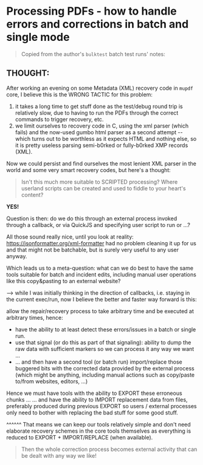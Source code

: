 # Processing PDFs - how to handle errors and corrections in batch and single mode

 > 
 > Copied from the author's `bulktest` batch test runs' notes:

## THOUGHT:

After working an evening on some Metadata (XML) recovery code in `mupdf` core, I believe this is the WRONG TACTIC for this problem:

1. it takes a long time to get stuff done as the test/debug round trip is relatively slow, due to having to run the PDFs through the correct commands to trigger recovery, etc.
1. we limit ourselves to recovery code in C, using the xml parser (which fails) and the now-used gumbo html parser as a second attempt -- which turns out to be worthless as it expects HTML and nothing else, so it is pretty useless parsing semi-b0rked or fully-b0rked XMP records (XML).

Now we could persist and find ourselves the most lenient XML parser in the world and some very smart recovery codes, but here's a thought:

 > 
 > Isn't this much more suitable to SCRIPTED processing? Where userland scripts can be created and used to fiddle to your heart's content?

**YES!**

Question is then: do we do this through an external process invoked through a callback, or via QuickJS and specifying user script to run or ...?

All those sound really nice, until you look at reality: https://jsonformatter.org/xml-formatter had no problem cleaning it up for us and that might not be batchable, but is surely very useful to any user anyway.

Which leads us to a meta-question: what can we do best to have the same tools suitable for batch and incident edits, including manual user operations like this copy&pasting to an external website?

--> while I was initially thinking in the direction of callbacks, i.e. staying in the current exec/run, now I believe the better and faster way forward is this:

allow the repair/recovery process to take arbitrary time and be executed at arbitrary times, hence:

* have the ability to at least detect these errors/issues in a batch or single run.
* use that signal (or do this as part of that signaling): ability to dump the raw data with sufficient markers so we can process it any way we want ...
* ... and then have a second tool (or batch run) import/replace those buggered bits with the corrected data provided by the external process (which might be anything, including manual actions such as copy/paste to/from websites, editors, ...)

Hence we must have tools with the ability to EXPORT these erroneous chunks ...
... and have the ability to IMPORT replacement data from files, preferably produced during previous EXPORT so users / external processes only need to bother with replacing the bad stuff for some good stuff.

^^^^^^ That means we can keep our tools relatively simple and don't need elaborate recovery schemes in the core tools themselves as everything is reduced to EXPORT + IMPORT/REPLACE (when available).

 > 
 > Then the whole correction process becomes external activity that can be dealt with any way we like!
